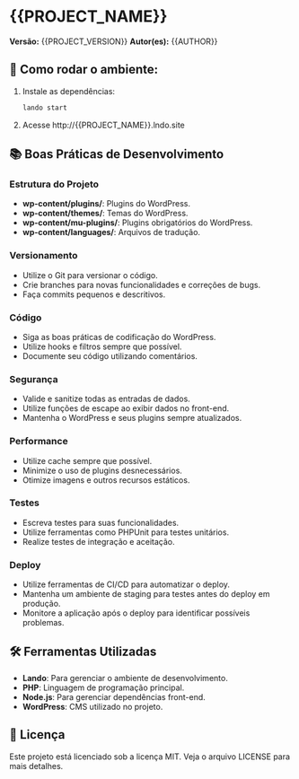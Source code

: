 # {{PROJECT_NAME}}

**Versão:** {{PROJECT_VERSION}}
**Autor(es):** {{AUTHOR}}

## 🚀 Como rodar o ambiente:
1. Instale as dependências:
   ```sh
   lando start
   ```

2. Acesse http://{{PROJECT_NAME}}.lndo.site

## 📚 Boas Práticas de Desenvolvimento

### Estrutura do Projeto
- **wp-content/plugins/**: Plugins do WordPress.
- **wp-content/themes/**: Temas do WordPress.
- **wp-content/mu-plugins/**: Plugins obrigatórios do WordPress.
- **wp-content/languages/**: Arquivos de tradução.

### Versionamento
- Utilize o Git para versionar o código.
- Crie branches para novas funcionalidades e correções de bugs.
- Faça commits pequenos e descritivos.

### Código
- Siga as boas práticas de codificação do WordPress.
- Utilize hooks e filtros sempre que possível.
- Documente seu código utilizando comentários.

### Segurança
- Valide e sanitize todas as entradas de dados.
- Utilize funções de escape ao exibir dados no front-end.
- Mantenha o WordPress e seus plugins sempre atualizados.

### Performance
- Utilize cache sempre que possível.
- Minimize o uso de plugins desnecessários.
- Otimize imagens e outros recursos estáticos.

### Testes
- Escreva testes para suas funcionalidades.
- Utilize ferramentas como PHPUnit para testes unitários.
- Realize testes de integração e aceitação.

### Deploy
- Utilize ferramentas de CI/CD para automatizar o deploy.
- Mantenha um ambiente de staging para testes antes do deploy em produção.
- Monitore a aplicação após o deploy para identificar possíveis problemas.

## 🛠️ Ferramentas Utilizadas
- **Lando**: Para gerenciar o ambiente de desenvolvimento.
- **PHP**: Linguagem de programação principal.
- **Node.js**: Para gerenciar dependências front-end.
- **WordPress**: CMS utilizado no projeto.

## 📄 Licença
Este projeto está licenciado sob a licença MIT. Veja o arquivo LICENSE para mais detalhes.